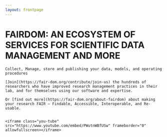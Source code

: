```yaml
---
layout: frontpage
---
```




# FAIRDOM: AN ECOSYSTEM OF SERVICES FOR SCIENTIFIC DATA MANAGEMENT AND MORE 


    Collect, Manage, store and publishing your data, models, and operating procedures 

    [Join](https://fair-dom.org/contribute/join-us) the hundreds of researchers who have improved research management practices in their lab, and for themselves using our software and expertise.

    Or [find out more](https://fair-dom.org/about-fairdom) about making your research FAIR – Findable, Accessible, Interoperable, and Re-usable.


    <iframe class="you-tube" src="https://www.youtube.com/embed/PWutnWBfUSw" frameborder="0" allowfullscreen></iframe>
